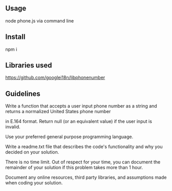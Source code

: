 ## Usage
node phone.js via command line

## Install
npm i

## Libraries used
https://github.com/googlei18n/libphonenumber

## Guidelines
Write a function that accepts a user input phone number as a string and returns a normalized United States phone number 

in E.164 format. Return null (or an equivalent value) if the user input is invalid.

Use your preferred general purpose programming language.

Write a readme.txt file that describes the code's functionality and why you decided on your solution.

There is no time limit. Out of respect for your time, you can document the remainder of your solution if this problem 
takes more than 1 hour.

Document any online resources, third party libraries, and assumptions made when coding your solution.